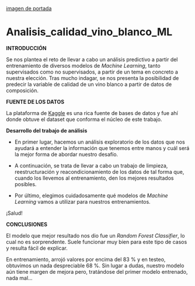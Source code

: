 [imagen de portada](https://www.freepik.es/foto-gratis/disparo-enfoque-superficial-copa-vino-blanco_13554633.htm#query=copa%20vino%20blanco&position=2&from_view=search&track=ais)

# Analisis_calidad_vino_blanco_ML
**INTRODUCCIÓN**

Se nos plantea el reto de llevar a cabo un análisis predictivo a partir del entrenamiento de diversos modelos de *Machine Learning*, tanto supervisados como no supervisados, a partir de un tema en concreto a nuestra elección. Tras mucho indagar, se nos presenta la posibilidad de predecir la variable de calidad de un vino blanco a partir de datos de composición.

**FUENTE DE LOS DATOS**

La plataforma de [Kaggle](https://www.kaggle.com/datasets/piyushagni5/white-wine-quality) es una rica fuente de bases de datos y fue ahí donde obtuve el dataset que conforma el núcleo de este trabajo.


**Desarrollo del trabajo de análisis**

+ En primer lugar, hacemos un análisis exploratorio de los datos que nos ayudará a entender la información que tenemos entre manos y cuál será la mejor forma de abordar nuestro desafío.

+ A continuación, se trata de llevar a cabo un trabajo de limpieza, reestructuración y reacondicionamiento de los datos de tal forma que, cuando los llevemos al entrenamiento, den los mejores resultados posibles.

+ Por último, elegimos cuidadosamente qué modelos de *Machine Learning* vamos a utilizar para nuestros entrenamientos.


¡Salud!

**CONCLUSIONES**

El modelo que mejor resultado nos dio fue un *Random Forest Classifier*, lo cual no es sorprendente. Suele funcionar muy bien para este tipo de casos y resulta fácil de explicar.

En entrenamiento, arrojó valores por encima del 83 % y en testeo, obtuvimos un nada despreciable 68 %. Sin lugar a dudas, nuestro modelo aún tiene margen de mejora pero, tratándose del primer modelo entrenado, nada mal...

